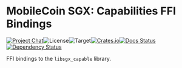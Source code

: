 # MobileCoin SGX: Capabilities FFI Bindings

[![Project Chat][chat-image]][chat-link]<!--
-->![License][license-image]<!--
-->![Target][target-image]<!--
-->[![Crates.io][crate-image]][crate-link]<!--
-->[![Docs Status][docs-image]][docs-link]<!--
-->[![Dependency Status][deps-image]][deps-link]

FFI bindings to the `libsgx_capable` library.

[chat-image]: https://img.shields.io/discord/844353360348971068?style=flat-square
[chat-link]: https://mobilecoin.chat
[license-image]: https://img.shields.io/crates/l/mc-sgx-capable-sys?style=flat-square
[target-image]: https://img.shields.io/badge/target-x86__64-blue?style=flat-square
[crate-image]: https://img.shields.io/crates/v/mc-sgx-capable-sys.svg?style=flat-square
[crate-link]: https://crates.io/crates/mc-sgx-capable-sys
[docs-image]: https://img.shields.io/docsrs/mc-sgx-capable-sys?style=flat-square
[docs-link]: https://docs.rs/crate/mc-sgx-capable-sys
[deps-image]: https://deps.rs/crate/mc-sgx-capable-sys/0.9.0/status.svg?style=flat-square
[deps-link]: https://deps.rs/crate/mc-sgx-capable-sys/0.9.0
